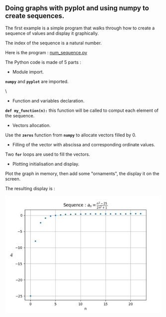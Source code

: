 ## Doing graphs with pyplot and using numpy to create sequences.
The first example is a simple program that walks through how to create a sequence of values and display it graphically.

The index of the sequence is a natural number.

Here is the program : [num_sequence.py](num_sequence.py)

The Python code is made of 5 parts :

- Module import.

**`numpy`** and **`pyplot`** are imported.

\
   
- Function and variables declaration.

**`def my_function(n):`** this function will be called to comput each element of the sequence.

- Vectors allocation.

Use the **`zeros`** function from **`numpy`** to allocate vectors filled by 0.

- Filling of the vector with abscissa and corresponding ordinate values.

Two **`for`** loops are used to fill the vectors.

- Plotting initialisation and display.

Plot the graph in memory, then add some "ornaments", the display it on the screen.

The resulting display is :

![](num_seq1.jpg)
